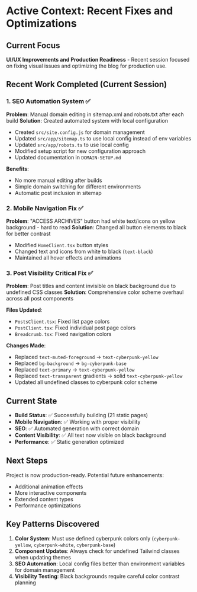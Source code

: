 # Active Context: Recent Fixes and Optimizations

## Current Focus
**UI/UX Improvements and Production Readiness** - Recent session focused on fixing visual issues and optimizing the blog for production use.

## Recent Work Completed (Current Session)

### 1. SEO Automation System ✅
**Problem**: Manual domain editing in sitemap.xml and robots.txt after each build
**Solution**: Created automated system with local configuration
- Created `src/site.config.js` for domain management
- Updated `src/app/sitemap.ts` to use local config instead of env variables
- Updated `src/app/robots.ts` to use local config
- Modified setup script for new configuration approach
- Updated documentation in `DOMAIN-SETUP.md`

**Benefits**:
- No more manual editing after builds
- Simple domain switching for different environments
- Automatic post inclusion in sitemap

### 2. Mobile Navigation Fix ✅
**Problem**: "ACCESS ARCHIVES" button had white text/icons on yellow background - hard to read
**Solution**: Changed all button elements to black for better contrast
- Modified `HomeClient.tsx` button styles
- Changed text and icons from white to black (`text-black`)
- Maintained all hover effects and animations

### 3. Post Visibility Critical Fix ✅
**Problem**: Post titles and content invisible on black background due to undefined CSS classes
**Solution**: Comprehensive color scheme overhaul across all post components

**Files Updated**:
- `PostsClient.tsx`: Fixed list page colors
- `PostClient.tsx`: Fixed individual post page colors
- `Breadcrumb.tsx`: Fixed navigation colors

**Changes Made**:
- Replaced `text-muted-foreground` → `text-cyberpunk-yellow`
- Replaced `bg-background` → `bg-cyberpunk-base`
- Replaced `text-primary` → `text-cyberpunk-yellow`
- Replaced `text-transparent` gradients → solid `text-cyberpunk-yellow`
- Updated all undefined classes to cyberpunk color scheme

## Current State
- **Build Status**: ✅ Successfully building (21 static pages)
- **Mobile Navigation**: ✅ Working with proper visibility
- **SEO**: ✅ Automated generation with correct domain
- **Content Visibility**: ✅ All text now visible on black background
- **Performance**: ✅ Static generation optimized

## Next Steps
Project is now production-ready. Potential future enhancements:
- Additional animation effects
- More interactive components
- Extended content types
- Performance optimizations

## Key Patterns Discovered
1. **Color System**: Must use defined cyberpunk colors only (`cyberpunk-yellow`, `cyberpunk-white`, `cyberpunk-base`)
2. **Component Updates**: Always check for undefined Tailwind classes when updating themes
3. **SEO Automation**: Local config files better than environment variables for domain management
4. **Visibility Testing**: Black backgrounds require careful color contrast planning 